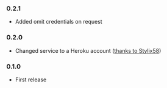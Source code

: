 ### 0.2.1
- Added omit credentials on request

### 0.2.0
- Changed service to a Heroku account ([thanks to Stylix58](https://github.com/malago86/flarum-linkpreview/issues/2))

### 0.1.0
- First release